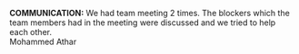 **COMMUNICATION:** We had team meeting 2 times. The blockers which the team members had in the meeting were discussed and we 
               tried to help each other.                
               Mohammed Athar
               
               
               
